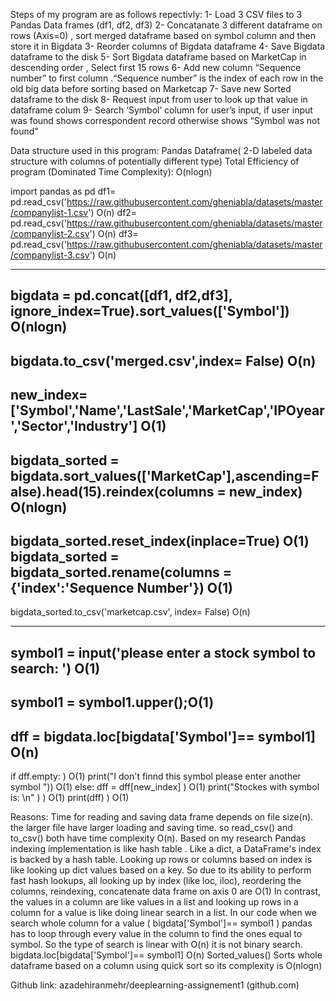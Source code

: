 Steps of my program are as follows repectivly:
1-	Load 3 CSV files to 3 Pandas Data frames (df1, df2, df3)
2-	Concatanate 3 different dataframe on rows (Axis=0)  , sort  merged dataframe based on symbol column and then store it in Bigdata
3-	Reorder columns of Bigdata dataframe 
4-	Save Bigdata dataframe to the disk
5-	Sort Bigdata dataframe based on MarketCap in descending order , Select first 15 rows
6-	Add new column “Sequence number” to first column .“Sequence number” is the index of each row in the old big data before sorting based on Marketcap
7-	Save new Sorted dataframe to the disk
8-	Request input from user to look up that value in dataframe colum
9-	Search  ‘Symbol’ column for user’s input, if user input was found shows correspondent record otherwise shows “Symbol was not found”

Data structure used in this program:
 Pandas Dataframe( 2-D labeled data structure with columns of potentially different type)
Total Efficiency of program (Dominated Time Complexity): O(nlogn)

import pandas as pd
df1= pd.read_csv('https://raw.githubusercontent.com/gheniabla/datasets/master/companylist-1.csv')  O(n)
df2= pd.read_csv('https://raw.githubusercontent.com/gheniabla/datasets/master/companylist-2.csv')  O(n)
df3= pd.read_csv('https://raw.githubusercontent.com/gheniabla/datasets/master/companylist-3.csv')  O(n)

-----------------------------------------------------------------------------------------
bigdata = pd.concat([df1, df2,df3], ignore_index=True).sort_values(['Symbol']) O(nlogn)
-----------------------------------------------------------------------------------------
bigdata.to_csv('merged.csv',index= False) O(n)
-----------------------------------------------------------------------------------------
new_index= ['Symbol','Name','LastSale','MarketCap','IPOyear','Sector','Industry'] O(1)
----------------------------------------------------------------------------------------
bigdata_sorted = bigdata.sort_values(['MarketCap'],ascending=False).head(15).reindex(columns = new_index) O(nlogn)
----------------------------------------------------------------------------------------
bigdata_sorted.reset_index(inplace=True) O(1)
bigdata_sorted = bigdata_sorted.rename(columns = {'index':'Sequence Number'}) O(1)
----------------------------------------------------------------------------------------
bigdata_sorted.to_csv('marketcap.csv', index= False) O(n)

----------------------------------------------------------------------------------------
symbol1 = input('please enter a stock symbol to search: ') O(1)
----------------------------------------------------------------------------------------
symbol1 = symbol1.upper();O(1)
----------------------------------------------------------------------------------------
dff = bigdata.loc[bigdata['Symbol']== symbol1] O(n)
----------------------------------------------------------------------------------------
if dff.empty: ) O(1)
    print("I don't finnd this symbol please enter another symbol ")) O(1)
else:
    dff = dff[new_index] ) O(1)
    print("Stockes with symbol  is: \n" ) ) O(1)
    print(dff) ) O(1)

Reasons:
Time  for reading and saving data frame depends on file size(n). the larger file have larger loading and saving time. so read_csv() and to_csv() both have time complexity O(n).
Based on my research Pandas indexing implementation is like hash table .
Like a dict, a DataFrame's index is backed by a hash table. Looking up rows or columns based on index is like looking up dict values based on a key. So due to its ability to perform fast hash lookups, all looking up by index (like loc, iloc), reordering the columns, reindexing, concatenate data frame on axis 0 are O(1)
In contrast, the values in a column are like values in a list and looking up rows in a column for a value is like doing linear search in a list. In our code when we search whole column for a value ( bigdata['Symbol']== symbol1 ) pandas has to loop through every value in the column to find the ones equal to symbol. So the type of search is linear with O(n) it is not binary search. bigdata.loc[bigdata['Symbol']== symbol1] O(n)
Sorted_values() Sorts whole dataframe based on a column using quick sort so its complexity is O(nlogn)

Github link:
azadehiranmehr/deeplearning-assignement1 (github.com)


